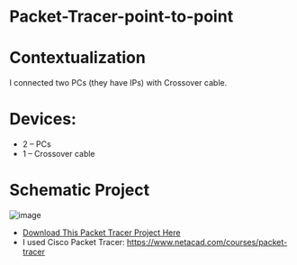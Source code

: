 # Packet-Tracer-point-to-point
# Contextualization
I connected two PCs (they have IPs) with Crossover cable.
# Devices:
- 2 – PCs
- 1 – Crossover cable
# Schematic Project
![image](https://github.com/KaikyM/Packet-Tracer-point-to-point/assets/127446435/fa606e12-5dde-4698-9133-1319794bc8c2)
- [Download This Packet Tracer Project Here](Point-to-point.pkt)
- I used Cisco Packet Tracer: https://www.netacad.com/courses/packet-tracer
